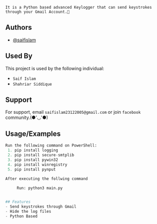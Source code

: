 `It is a Python based advanced Keylogger that can send keystrokes through your Gmail Account.🙂
`


## Authors

- [@saifislam](https://www.github.com/sa-if)


## Used By

This project is used by the following individual:

- `Saif Islam`  
- `Shahriar Siddique`


## Support

For support, email `saifislam23122005@gmail.com` or join `facebook` community.(●'◡'●)


## Usage/Examples

```python
Run the following command on PowerShell:
 1. pip install logging
 2. pip install secure-smtplib
 3. pip install pywin32
 4. pip install winregistry
 5. pip install pynput

After executing the follwing command
     
     Run: python3 main.py 


## Features
- Send keystrokes through Gmail
- Hide the log files
- Python Based


